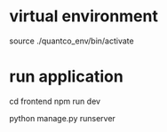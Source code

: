 # virtual environment
source ./quantco_env/bin/activate

# run application
cd frontend
npm run dev

python manage.py runserver